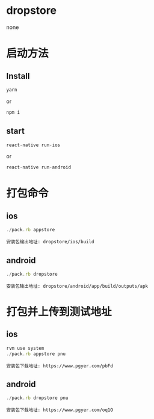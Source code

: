 # dropstore
none
# 启动方法

## Install

```js
yarn 
```
or
```js
npm i 
```

## start

```js
react-native run-ios
```
or
```js
react-native run-android 
```
# 打包命令

## ios

```js
./pack.rb appstore 
```
`安装包输出地址: dropstore/ios/build`

## android

```js
./pack.rb dropstore
```
`安装包输出地址: dropstore/android/app/build/outputs/apk`

# 打包并上传到测试地址

## ios

```js
rvm use system
./pack.rb appstore pnu 
```
`安装包下载地址: https://www.pgyer.com/pbFd`

## android

```js
./pack.rb dropstore pnu
```
`安装包下载地址: https://www.pgyer.com/oq1O`

